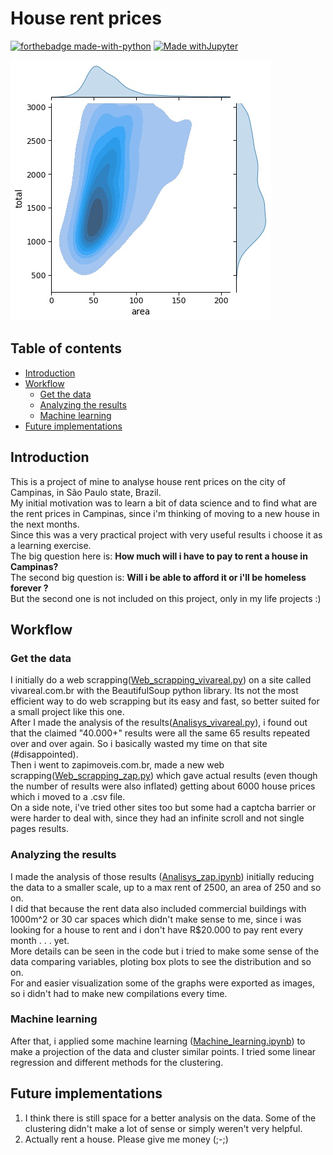 # House rent prices
[![forthebadge made-with-python](http://ForTheBadge.com/images/badges/made-with-python.svg)](https://www.python.org/)
[![Made withJupyter](https://img.shields.io/badge/Made%20with-Jupyter-orange?style=for-the-badge&logo=Jupyter)](https://jupyter.org/try)

![Example data image](https://github.com/Pedronagy/House_rent_prices/blob/master/Figures/area_rent_03.jpeg)

## Table of contents
- [Introduction](#introduction)
- [Workflow](#workflow)
    - [Get the data](#get-the-data)
    - [Analyzing the results](#analyzing-the-results)
    - [Machine learning](#machine-learning)
- [Future implementations](#future-implementations)


## Introduction
This is a project of mine to analyse house rent prices on the city of Campinas, in São Paulo state, Brazil.  
My initial motivation was to learn a bit of data science and to find what are the rent prices in Campinas, since i'm thinking of moving to a new house in the next months.  
Since this was a very practical project with very useful results i choose it as a learning exercise.  
The big question here is: **How much will i have to pay to rent a house in Campinas?**  
The second big question is: **Will i be able to afford it or i'll be homeless forever ?**  
But the second one is not included on this project, only in my life projects :)

## Workflow  
### Get the data
I initially do a web scrapping([Web_scrapping_vivareal.py](https://github.com/Pedronagy/House_rent_prices/blob/master/Failed%20web%20scraping/Web_scrapping_vivareal.py)) on a site called vivareal.com.br with the BeautifulSoup python library. Its not the most efficient way to do web scrapping but its easy and fast, so better suited for a small project like this one.  
After I made the analysis of the results([Analisys_vivareal.py](https://github.com/Pedronagy/House_rent_prices/blob/master/Failed%20web%20scraping/Analisys_vivareal.py)), i found out that the claimed "40.000+" results were all the same 65 results repeated over and over again. So i basically wasted my time on that site (#disappointed).  
Then  i went to zapimoveis.com.br, made a new web scrapping([Web_scrapping_zap.py](Web_scrapping_zap.py)) which gave actual results (even though the number of results were also inflated) getting about 6000 house prices which i moved to a .csv file.  
On a side note, i've tried other sites too but some had a captcha barrier or were harder to deal with, since they had an infinite scroll and not single pages results.  

### Analyzing the results
I made the analysis of those results ([Analisys_zap.ipynb](Analisys_zap.ipynb)) initially reducing the data to a smaller scale, up to a max rent of 2500, an area of 250 and so on.  
I did that because the rent data also included commercial buildings with 1000m^2 or 30 car spaces which didn't make sense to me, since i was looking for a house to rent and i don't have R$20.000 to pay rent every month . . . yet.  
More details can be seen in the code but i tried to make some sense of the data comparing variables, ploting box plots to see the distribution and so on.  
For and easier visualization some of the graphs were exported as images, so i didn't had to make new compilations every time.  

### Machine learning
After that, i applied some machine learning ([Machine_learning.ipynb](https://github.com/Pedronagy/House_rent_prices/blob/master/Machine%20learning.ipynb)) to make a projection of the data and cluster similar points.
I tried some linear regression and different methods for the clustering.

## Future implementations
1. I think there is still space for a better analysis on the data. Some of the clustering didn't make a lot of sense or simply weren't very helpful.
2. Actually rent a house. Please give me money (;-;)

